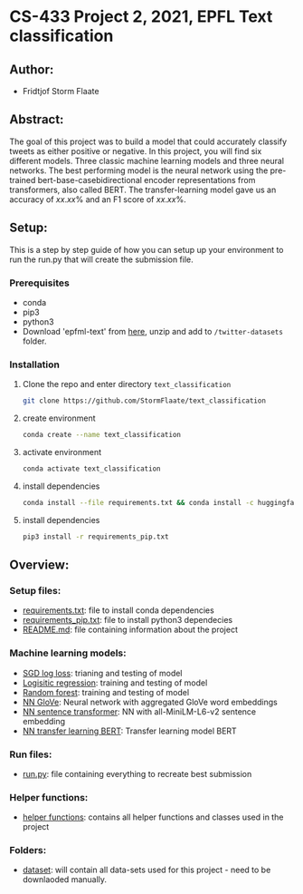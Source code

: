 # CS-433 Project 2, 2021, EPFL Text classification
## Author: 
- Fridtjof Storm Flaate

## Abstract:
The goal of this project was to build a model that could accurately classify tweets as either positive or negative. In this project, you will find six different models. Three classic machine learning models and three neural networks. The best performing model is the neural network using the pre-trained bert-base-casebidirectional encoder representations from transformers, also called BERT. The transfer-learning model gave us an accuracy of $xx.xx\%$ and an F1 score of $xx.xx\%$.


## Setup:
This is a step by step guide of how you can setup up your environment to run the run.py that will create the submission file.

### Prerequisites

* conda
* pip3
* python3
* Download 'epfml-text' from [here](https://www.aicrowd.com/challenges/epfl-ml-text-classification/dataset_files), unzip and add to `/twitter-datasets` folder.


### Installation
1. Clone the repo and enter directory `text_classification`
   ```sh
   git clone https://github.com/StormFlaate/text_classification 
   ```
2. create environment
   ```sh
   conda create --name text_classification
   ```
3. activate environment
   ```sh
   conda activate text_classification
   ```
4. install dependencies
   ```sh
   conda install --file requirements.txt && conda install -c huggingface transformers

   ```
5. install dependencies
   ```sh
   pip3 install -r requirements_pip.txt
   ```

## Overview:
### Setup files:
- [requirements.txt](./requirements.txt): file to install conda dependencies  
- [requirements_pip.txt](./requirements_pip.txt): file to install python3 dependecies
- [README.md](./README.md): file containing information about the project<br>
### Machine learning models:
- [SGD log loss](./SGD_classifier.ipynb): trianing and testing of model
- [Logisitic regression](./LogisticRegression_classification.ipynb): training and testing of model
- [Random forest](.RandomForest_classifier.ipynb): training and testing of model
- [NN GloVe](./NeuralNetworkGloVe.ipynb): Neural network with aggregated GloVe word embeddings
- [NN sentence transformer](./NeuralNetwork_MiniLM.ipynb): NN with all-MiniLM-L6-v2 sentence embedding
- [NN transfer learning BERT](./BERT_classification.ipynb): Transfer learning model BERT
### Run files:
- [run.py](./run.py): file containing everything to recreate best submission
### Helper functions:
- [helper functions](./helper_func_and_classes.py): contains all helper functions and classes used in the project
### Folders:
- [dataset](./twitter-datasets): will contain all data-sets used for this project - need to be downlaoded manually.
